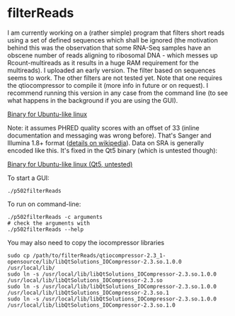 filterReads
===========

I am currently working on a (rather simple) program that filters short reads using a set of defined sequences which shall be ignored (the motivation behind this was the observation that some RNA-Seq samples have an obscene number of reads aligning to ribosomal DNA - which messes up Rcount-multireads as it results in a huge RAM requirement for the multireads). I uploaded an early version. The filter based on sequences seems to work. The other filters are not tested yet. Note that one requires the qtiocompressor to compile it (more info in future or on request). I recommend running this version in any case from the command line (to see what happens in the background if you are using the GUI).

[Binary for Ubuntu-like linux](https://github.com/MWSchmid/filterReads/blob/master/p502filterReads_linux_64bit?raw=true)

Note: it assumes PHRED quality scores with an offset of 33 (inline documentation and messaging was wrong before). That's Sanger and Illumina 1.8+ format ([details on wikipedia](https://en.wikipedia.org/wiki/FASTQ_format)). Data on SRA is generally encoded like this. It's fixed in the Qt5 binary (which is untested though):

[Binary for Ubuntu-like linux (Qt5, untested)](https://github.com/MWSchmid/filterReads/blob/master/p502filterReads_linux_64bit_qt5?raw=true)

To start a GUI:

```shell
./p502filterReads
```

To run on command-line:

```shell
./p502filterReads -c arguments
# check the arguments with
./p502filterReads --help
```

You may also need to copy the iocompressor libraries

```shell
sudo cp /path/to/filterReads/qtiocompressor-2.3_1-opensource/lib/libQtSolutions_IOCompressor-2.3.so.1.0.0 /usr/local/lib/
sudo ln -s /usr/local/lib/libQtSolutions_IOCompressor-2.3.so.1.0.0 /usr/local/lib/libQtSolutions_IOCompressor-2.3.so
sudo ln -s /usr/local/lib/libQtSolutions_IOCompressor-2.3.so.1.0.0 /usr/local/lib/libQtSolutions_IOCompressor-2.3.so.1
sudo ln -s /usr/local/lib/libQtSolutions_IOCompressor-2.3.so.1.0.0 /usr/local/lib/libQtSolutions_IOCompressor-2.3.so.1.0
```


